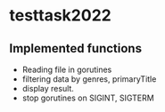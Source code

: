 # testtask2022

## Implemented functions 

-  Reading file in gorutines 
- filtering data by genres, primaryTitle 
-  display result. 
-  stop gorutines on SIGINT, SIGTERM